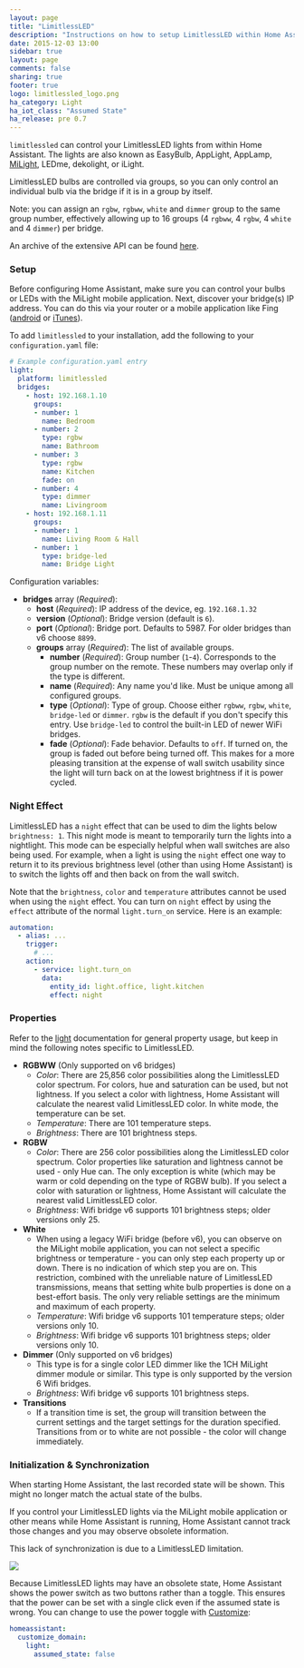 ```yaml
---
layout: page
title: "LimitlessLED"
description: "Instructions on how to setup LimitlessLED within Home Assistant."
date: 2015-12-03 13:00
sidebar: true
layout: page
comments: false
sharing: true
footer: true
logo: limitlessled_logo.png
ha_category: Light
ha_iot_class: "Assumed State"
ha_release: pre 0.7
---
```


`limitlessled` can control your LimitlessLED lights from within Home Assistant. The lights are also known as EasyBulb, AppLight, AppLamp, [MiLight](http://www.milight.com/), LEDme, dekolight, or iLight. 

LimitlessLED bulbs are controlled via groups, so you can only control an individual bulb via the bridge if it is in a group by itself. 

Note: you can assign an `rgbw`, `rgbww`, `white` and `dimmer` group to the same group number, effectively allowing up to 16 groups (4 `rgbww`, 4 `rgbw`, 4 `white` and 4 `dimmer`) per bridge.

An archive of the extensive API can be found [here](https://github.com/Fantasmos/LimitlessLED-DevAPI).

### Setup

Before configuring Home Assistant, make sure you can control your bulbs or LEDs with the MiLight mobile application. Next, discover your bridge(s) IP address. You can do this via your router or a mobile application like Fing ([android](https://play.google.com/store/apps/details?id=com.overlook.android.fing&hl=en) or [iTunes](https://itunes.apple.com/us/app/fing-network-scanner/id430921107?mt=8)). 

To add `limitlessled` to your installation, add the following to your `configuration.yaml` file:

```yaml
# Example configuration.yaml entry
light:
  platform: limitlessled
  bridges:
    - host: 192.168.1.10
      groups:
      - number: 1
        name: Bedroom
      - number: 2
        type: rgbw
        name: Bathroom
      - number: 3
        type: rgbw
        name: Kitchen
        fade: on
      - number: 4
        type: dimmer
        name: Livingroom
    - host: 192.168.1.11
      groups:
      - number: 1
        name: Living Room & Hall
      - number: 1
        type: bridge-led
        name: Bridge Light
```

Configuration variables:

- **bridges** array (*Required*):
  - **host** (*Required*): IP address of the device, eg. `192.168.1.32`
  - **version** (*Optional*): Bridge version (default is `6`).
  - **port** (*Optional*): Bridge port. Defaults to 5987. For older bridges than v6 choose `8899`.
  - **groups** array (*Required*): The list of available groups.
    - **number** (*Required*): Group number (`1`-`4`). Corresponds to the group number on the remote. These numbers may overlap only if the type is different.
    - **name** (*Required*): Any name you'd like. Must be unique among all configured groups.
    - **type** (*Optional*): Type of group. Choose either `rgbww`, `rgbw`, `white`, `bridge-led` or `dimmer`. `rgbw` is the default if you don't specify this entry. Use `bridge-led` to control the built-in LED of newer WiFi bridges.
    - **fade** (*Optional*): Fade behavior. Defaults to `off`. If turned on, the group is faded out before being turned off. This makes for a more pleasing transition at the expense of wall switch usability since the light will turn back on at the lowest brightness if it is power cycled.

### Night Effect

LimitlessLED has a `night` effect that can be used to dim the lights below `brightness: 1`. This night mode is meant to temporarily turn the lights into a nightlight. This mode can be especially helpful when wall switches are also being used. For example, when a light is using the `night` effect one way to return it to its previous brightness level (other than using Home Assistant) is to switch the lights off and then back on from the wall switch.

Note that the `brightness`, `color` and `temperature` attributes cannot be used when using the `night` effect. You can turn on `night` effect by using the `effect` attribute of the normal `light.turn_on` service. Here is an example:

```yaml
automation:
  - alias: ...
    trigger:
      # ...
    action:
      - service: light.turn_on
        data:
          entity_id: light.office, light.kitchen
          effect: night
```

### Properties

Refer to the [light](/components/light/) documentation for general property usage, but keep in mind the following notes specific to LimitlessLED.

- **RGBWW** (Only supported on v6 bridges)
  - *Color*: There are 25,856 color possibilities along the LimitlessLED color spectrum. For colors, hue and saturation can be used, but not lightness. If you select a color with lightness, Home Assistant will calculate the nearest valid LimitlessLED color. In white mode, the temperature can be set.
  - *Temperature*: There are 101 temperature steps.
  - *Brightness*: There are 101 brightness steps.
- **RGBW**
  - *Color*: There are 256 color possibilities along the LimitlessLED color spectrum. Color properties like saturation and lightness cannot be used - only Hue can. The only exception is white (which may be warm or cold depending on the type of RGBW bulb). If you select a color with saturation or lightness, Home Assistant will calculate the nearest valid LimitlessLED color.
  - *Brightness*: Wifi bridge v6 supports 101 brightness steps; older versions only 25.
- **White**
  - When using a legacy WiFi bridge (before v6), you can observe on the MiLight mobile application, you can not select a specific brightness or temperature - you can only step each property up or down. There is no indication of which step you are on. This restriction, combined with the unreliable nature of LimitlessLED transmissions, means that setting white bulb properties is done on a best-effort basis. The only very reliable settings are the minimum and maximum of each property.
  - *Temperature*: Wifi bridge v6 supports 101 temperature steps; older versions only 10.
  - *Brightness*: Wifi bridge v6 supports 101 brightness steps; older versions only 10.
- **Dimmer** (Only supported on v6 bridges)
    - This type is for a single color LED dimmer like the 1CH MiLight dimmer module or similar. This type is only supported by the version 6 Wifi bridges.
    - *Brightness*: Wifi bridge v6 supports 101 brightness steps.
- **Transitions**
  - If a transition time is set, the group will transition between the current settings and the target settings for the duration specified. Transitions from or to white are not possible - the color will change immediately.

### Initialization & Synchronization

When starting Home Assistant, the last recorded state will be shown. This might no longer match the actual state of the bulbs.

If you control your LimitlessLED lights via the MiLight mobile application or other means while Home Assistant is running, Home Assistant cannot track those changes and you may observe obsolete information.

This lack of synchronization is due to a LimitlessLED limitation.

<p class='img'>
<img src='/images/screenshots/limitlessled_assumed_state.png' />
</p>

Because LimitlessLED lights may have an obsolete state, Home Assistant shows the power switch as two buttons rather than a toggle. This ensures that the power can be set with a single click even if the assumed state is wrong. You can change to use the power toggle with [Customize](/docs/configuration/customizing-devices/):

```yaml
homeassistant:
  customize_domain:
    light:
      assumed_state: false
```

